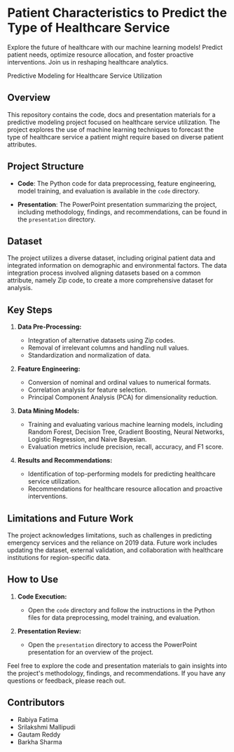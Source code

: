 # Patient Characteristics to Predict the Type of Healthcare Service 
Explore the future of healthcare with our machine learning models! Predict patient needs, optimize resource allocation, and foster proactive interventions. Join us in reshaping healthcare analytics.

Predictive Modeling for Healthcare Service Utilization

## Overview

This repository contains the code, docs and presentation materials for a predictive modeling project focused on healthcare service utilization. The project explores the use of machine learning techniques to forecast the type of healthcare service a patient might require based on diverse patient attributes.

## Project Structure

- **Code**: The Python code for data preprocessing, feature engineering, model training, and evaluation is available in the `code` directory.
  
- **Presentation**: The PowerPoint presentation summarizing the project, including methodology, findings, and recommendations, can be found in the `presentation` directory.

## Dataset

The project utilizes a diverse dataset, including original patient data and integrated information on demographic and environmental factors. The data integration process involved aligning datasets based on a common attribute, namely Zip code, to create a more comprehensive dataset for analysis.

## Key Steps

1. **Data Pre-Processing:**
    - Integration of alternative datasets using Zip codes.
    - Removal of irrelevant columns and handling null values.
    - Standardization and normalization of data.

2. **Feature Engineering:**
    - Conversion of nominal and ordinal values to numerical formats.
    - Correlation analysis for feature selection.
    - Principal Component Analysis (PCA) for dimensionality reduction.

3. **Data Mining Models:**
    - Training and evaluating various machine learning models, including Random Forest, Decision Tree, Gradient Boosting, Neural Networks, Logistic Regression, and Naive Bayesian.
    - Evaluation metrics include precision, recall, accuracy, and F1 score.

4. **Results and Recommendations:**
    - Identification of top-performing models for predicting healthcare service utilization.
    - Recommendations for healthcare resource allocation and proactive interventions.

## Limitations and Future Work

The project acknowledges limitations, such as challenges in predicting emergency services and the reliance on 2019 data. Future work includes updating the dataset, external validation, and collaboration with healthcare institutions for region-specific data.

## How to Use

1. **Code Execution:**
    - Open the `code` directory and follow the instructions in the Python files for data preprocessing, model training, and evaluation.

2. **Presentation Review:**
    - Open the `presentation` directory to access the PowerPoint presentation for an overview of the project.

Feel free to explore the code and presentation materials to gain insights into the project's methodology, findings, and recommendations. If you have any questions or feedback, please reach out.


## Contributors

- Rabiya Fatima
- Srilakshmi Mallipudi
- Gautam Reddy
- Barkha Sharma

  

